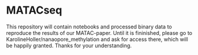 # MATACseq

This repository will contain notebooks and processed binary data to reproduce the results of our MATAC-paper. Until it is fininished, please go to KarolineHoller/nanaopore_methylation and ask for access there, which will be happily granted.
Thanks for your understanding.

